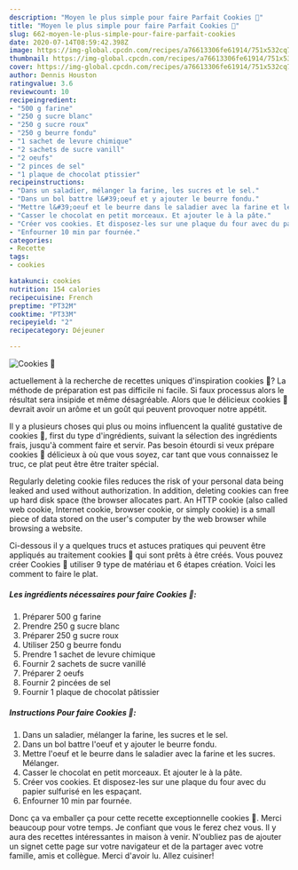 ```yaml
---
description: "Moyen le plus simple pour faire Parfait Cookies 🖤"
title: "Moyen le plus simple pour faire Parfait Cookies 🖤"
slug: 662-moyen-le-plus-simple-pour-faire-parfait-cookies
date: 2020-07-14T08:59:42.398Z
image: https://img-global.cpcdn.com/recipes/a76613306fe61914/751x532cq70/cookies-🖤-photo-principale-de-la-recette.jpg
thumbnail: https://img-global.cpcdn.com/recipes/a76613306fe61914/751x532cq70/cookies-🖤-photo-principale-de-la-recette.jpg
cover: https://img-global.cpcdn.com/recipes/a76613306fe61914/751x532cq70/cookies-🖤-photo-principale-de-la-recette.jpg
author: Dennis Houston
ratingvalue: 3.6
reviewcount: 10
recipeingredient:
- "500 g farine"
- "250 g sucre blanc"
- "250 g sucre roux"
- "250 g beurre fondu"
- "1 sachet de levure chimique"
- "2 sachets de sucre vanill"
- "2 oeufs"
- "2 pinces de sel"
- "1 plaque de chocolat ptissier"
recipeinstructions:
- "Dans un saladier, mélanger la farine, les sucres et le sel."
- "Dans un bol battre l&#39;oeuf et y ajouter le beurre fondu."
- "Mettre l&#39;oeuf et le beurre dans le saladier avec la farine et les sucres. Mélanger."
- "Casser le chocolat en petit morceaux. Et ajouter le à la pâte."
- "Créer vos cookies. Et disposez-les sur une plaque du four avec du papier sulfurisé en les espaçant."
- "Enfourner 10 min par fournée."
categories:
- Recette
tags:
- cookies

katakunci: cookies 
nutrition: 154 calories
recipecuisine: French
preptime: "PT32M"
cooktime: "PT33M"
recipeyield: "2"
recipecategory: Déjeuner

---
```



![Cookies 🖤](https://img-global.cpcdn.com/recipes/a76613306fe61914/751x532cq70/cookies-🖤-photo-principale-de-la-recette.jpg)

actuellement à la recherche de recettes uniques d'inspiration cookies 🖤? La méthode de préparation est pas difficile ni facile. Si faux processus alors le résultat sera insipide et même désagréable. Alors que le délicieux cookies 🖤 devrait avoir un arôme et un goût qui peuvent provoquer notre appétit.

Il y a plusieurs choses qui plus ou moins influencent la qualité gustative de cookies 🖤, first du type d'ingrédients, suivant la sélection des ingrédients frais, jusqu'à comment faire et servir. Pas besoin étourdi si veux prépare cookies 🖤 délicieux à où que vous soyez, car tant que vous connaissez le truc, ce plat peut être être traiter spécial.

Regularly deleting cookie files reduces the risk of your personal data being leaked and used without authorization. In addition, deleting cookies can free up hard disk space (the browser allocates part. An HTTP cookie (also called web cookie, Internet cookie, browser cookie, or simply cookie) is a small piece of data stored on the user&#39;s computer by the web browser while browsing a website.


Ci-dessous il y a quelques trucs et astuces pratiques qui peuvent être appliqués au traitement cookies 🖤 qui sont prêts à être créés. Vous pouvez créer Cookies 🖤 utiliser 9 type de matériau et 6 étapes création. Voici les comment to faire le plat.

<!--inarticleads1-->

##### Les ingrédients nécessaires pour faire Cookies 🖤:

1. Préparer 500 g farine
1. Prendre 250 g sucre blanc
1. Préparer 250 g sucre roux
1. Utiliser 250 g beurre fondu
1. Prendre 1 sachet de levure chimique
1. Fournir 2 sachets de sucre vanillé
1. Préparer 2 oeufs
1. Fournir 2 pincées de sel
1. Fournir 1 plaque de chocolat pâtissier




<!--inarticleads2-->

##### Instructions Pour faire Cookies 🖤:

1. Dans un saladier, mélanger la farine, les sucres et le sel.
1. Dans un bol battre l&#39;oeuf et y ajouter le beurre fondu.
1. Mettre l&#39;oeuf et le beurre dans le saladier avec la farine et les sucres. Mélanger.
1. Casser le chocolat en petit morceaux. Et ajouter le à la pâte.
1. Créer vos cookies. Et disposez-les sur une plaque du four avec du papier sulfurisé en les espaçant.
1. Enfourner 10 min par fournée.





Donc ça va emballer ça pour cette recette exceptionnelle cookies 🖤. Merci beaucoup pour votre temps. Je confiant que vous le ferez chez vous. Il y aura des recettes  intéressantes in maison à venir. N'oubliez pas de ajouter un signet cette page sur votre navigateur et de la partager avec votre famille, amis et collègue. Merci d'avoir lu. Allez cuisiner!
